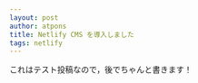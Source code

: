 ```yaml
---
layout: post
author: atpons
title: Netlify CMS を導入しました
tags: netlify
---
```

これはテスト投稿なので，後でちゃんと書きます！
